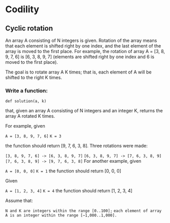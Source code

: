# Codility

## Cyclic rotation

An array A consisting of N integers is given. Rotation of the array means that each element is shifted right by one index, and the last element of the array is moved to the first place. For example, the rotation of array A = [3, 8, 9, 7, 6] is [6, 3, 8, 9, 7] (elements are shifted right by one index and 6 is moved to the first place).

The goal is to rotate array A K times; that is, each element of A will be shifted to the right K times.

### Write a function:

``` def solution(a, k) ```

that, given an array A consisting of N integers and an integer K, returns the array A rotated K times.

For example, given

  ``` A = [3, 8, 9, 7, 6] ```
  ``` K = 3 ```

the function should return [9, 7, 6, 3, 8]. Three rotations were made:

  ``` [3, 8, 9, 7, 6] -> [6, 3, 8, 9, 7] ```
  ``` [6, 3, 8, 9, 7] -> [7, 6, 3, 8, 9] ```
  ``` [7, 6, 3, 8, 9] -> [9, 7, 6, 3, 8] ```
For another example, given

  ``` A = [0, 0, 0] ```
  ``` K = 1 ```
the function should return [0, 0, 0]

Given

  ``` A = [1, 2, 3, 4] ```
  ``` K = 4 ```
the function should return [1, 2, 3, 4]

Assume that:

``` N and K are integers within the range [0..100]; ```
``` each element of array A is an integer within the range [−1,000..1,000]. ```